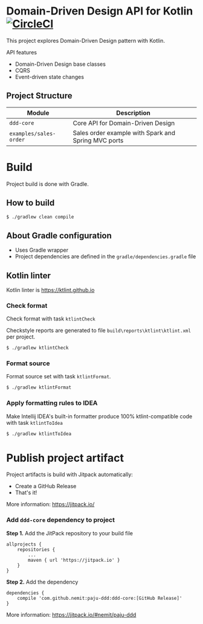 # Domain-Driven Design API for Kotlin [![CircleCI](https://circleci.com/gh/nemit/paju-ddd.svg?style=shield)](https://circleci.com/gh/nemit/paju-ddd)

This project explores Domain-Driven Design pattern with Kotlin. 

API features

- Domain-Driven Design base classes
- CQRS
- Event-driven state changes

## Project Structure

Module | Description
------ | -----------
`ddd-core` | Core API for Domain-Driven Design
`examples/sales-order` | Sales order example with Spark and Spring MVC ports 


# Build

Project build is done with Gradle.

## How to build
```bash
$ ./gradlew clean compile
```

## About Gradle configuration 

- Uses Gradle wrapper
- Project dependencies are defined in the `gradle/dependencies.gradle` file

## Kotlin linter

Kotlin linter is <https://ktlint.github.io>

### Check format

Check format with task `ktlintCheck`

Checkstyle reports are generated to file `build\reports\ktlint\ktlint.xml` per 
project. 

```bash
$ ./gradlew ktlintCheck
```

### Format source

Format source set with task `ktlintFormat`. 

```bash
$ ./gradlew ktlintFormat
```

### Apply formatting rules to IDEA

Make Intellij IDEA's built-in formatter produce 100% ktlint-compatible code with task `ktlintToIdea`

```bash
$ ./gradlew ktlintToIdea
```

# Publish project artifact

Project artifacts is build with Jitpack automatically: 

- Create a GitHub Release
- That's it!

More information: https://jitpack.io/

### Add `ddd-core` dependency to project   
 

**Step 1.** Add the JitPack repository to your build file

```
allprojects {
    repositories {
        ...
        maven { url 'https://jitpack.io' }
    }
}  
```

**Step 2.** Add the dependency

```
dependencies {
    compile 'com.github.nemit:paju-ddd:ddd-core:[GitHub Release]'
}
```

More information: https://jitpack.io/#nemit/paju-ddd